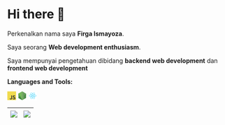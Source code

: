 <!-- ### Hi there 👋 -->

<!--
**firgadev29/firgadev29** is a ✨ _special_ ✨ repository because its `README.md` (this file) appears on your GitHub profile.

Here are some ideas to get you started:

- 🔭 I’m currently working on ...
- 🌱 I’m currently learning ...
- 👯 I’m looking to collaborate on ...
- 🤔 I’m looking for help with ...
- 💬 Ask me about ...
- 📫 How to reach me: ...
- 😄 Pronouns: ...
- ⚡ Fun fact: ...
-->

# Hi there 👋 

Perkenalkan nama saya **Firga Ismayoza**.

Saya seorang **Web development enthusiasm**.

Saya mempunyai pengetahuan dibidang **backend web development** dan **frontend web development**

**Languages and Tools:**  

<code><img height="20" src="https://raw.githubusercontent.com/github/explore/80688e429a7d4ef2fca1e82350fe8e3517d3494d/topics/javascript/javascript.png"></code>
<code><img height="20" src="https://raw.githubusercontent.com/github/explore/80688e429a7d4ef2fca1e82350fe8e3517d3494d/topics/nodejs/nodejs.png"></code>
<code><img height="20" src="https://raw.githubusercontent.com/github/explore/80688e429a7d4ef2fca1e82350fe8e3517d3494d/topics/react/react.png"></code>

| <a href="https://github.com/firgadev29/github-readme-stats"><img align="center" src="https://github-readme-stats.vercel.app/api?username=firgadev29&show_icons=true&include_all_commits=true&theme=buefy&hide_border=true"/></a> | <a href="https://github.com/firgadev29/github-readme-stats"><img align="center" src="https://github-readme-stats.vercel.app/api/top-langs/?username=anuraghazra&layout=compact&theme=buefy&hide_border=true" /></a> |
| ------------- | ------------- |
